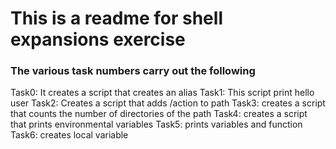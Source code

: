 # This is a readme for shell expansions exercise
### The various task numbers carry out the following
Task0: It creates a script that creates an alias
Task1: This script print hello user
Task2: Creates a script that adds /action to path
Task3: creates a script that counts the number of directories of the path
Task4: creates a script that prints environmental variables
Task5: prints variables and function
Task6: creates local variable
